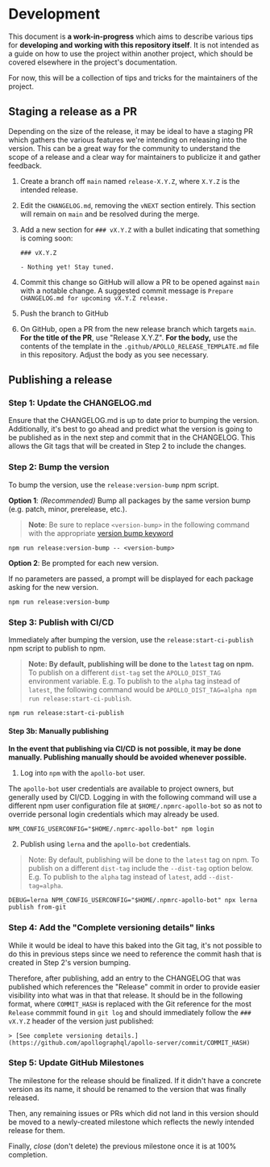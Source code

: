 # Development

This document is __a work-in-progress__ which aims to describe various tips for __developing and working with this repository itself__.  It is not intended as a guide on how to use the project within another project, which should be covered elsewhere in the project's documentation.

For now, this will be a collection of tips and tricks for the maintainers of the project.

## Staging a release as a PR

Depending on the size of the release, it may be ideal to have a staging PR which gathers the various features we're intending on releasing into the version.  This can be a great way for the community to understand the scope of a release and a clear way for maintainers to publicize it and gather feedback.

1. Create a branch off `main` named `release-X.Y.Z`, where `X.Y.Z` is the intended release.
2. Edit the `CHANGELOG.md`, removing the `vNEXT` section entirely.  This section will remain on `main` and be resolved during the merge.
3. Add a new section for `### vX.Y.Z` with a bullet indicating that something is coming soon:

   ```
   ### vX.Y.Z

   - Nothing yet! Stay tuned.
   ```

4. Commit this change so GitHub will allow a PR to be opened against `main` with a notable change.  A suggested commit message is `Prepare CHANGELOG.md for upcoming vX.Y.Z release.`
5. Push the branch to GitHub
6. On GitHub, open a PR from the new release branch which targets `main`.
   __For the title of the PR__, use "Release X.Y.Z".  __For the body,__ use the contents of the template in the `.github/APOLLO_RELEASE_TEMPLATE.md` file in this repository.  Adjust the body as you see necessary.

## Publishing a release

### Step 1: Update the CHANGELOG.md

Ensure that the CHANGELOG.md is up to date prior to bumping the version.  Additionally, it's best to go ahead and predict what the version is going to be published as in the next step and commit that in the CHANGELOG.  This allows the Git tags that will be created in Step 2 to include the changes.

### Step 2: Bump the version

To bump the version, use the `release:version-bump` npm script.

   __Option 1__: _(Recommended)_ Bump all packages by the same version bump (e.g. patch, minor, prerelease, etc.).

   > __Note__: Be sure to replace `<version-bump>` in the following command with the appropriate [version bump keyword](https://github.com/lerna/lerna/tree/f6e7a13e60/commands/version#semver-bump)

   ```
   npm run release:version-bump -- <version-bump>
   ```

   __Option 2__: Be prompted for each new version.

   If no parameters are passed, a prompt will be displayed for each package asking for the new version.

   ```
   npm run release:version-bump
   ```


### Step 3: Publish with CI/CD

Immediately after bumping the version, use the `release:start-ci-publish` npm script to publish to npm.

> __Note: By default, publishing will be done to the `latest` tag on npm.__  To publish on a different `dist-tag` set the `APOLLO_DIST_TAG` environment variable.  E.g. To publish to the `alpha` tag instead of `latest`, the following command would be `APOLLO_DIST_TAG=alpha npm run release:start-ci-publish`.

```
npm run release:start-ci-publish
```

#### Step 3b: Manually publishing

__In the event that publishing via CI/CD is not possible, it may be done manually. Publishing manually should be avoided whenever possible.__

1. Log into `npm` with the `apollo-bot` user.

The `apollo-bot` user credentials are available to project owners, but generally used by CI/CD.
Logging in with the following command will use a different npm user configuration file at `$HOME/.npmrc-apollo-bot` so as not to override personal login credentials which may already be used.

```
NPM_CONFIG_USERCONFIG="$HOME/.npmrc-apollo-bot" npm login
```

2. Publish using `lerna` and the `apollo-bot` credentials.


> Note: By default, publishing will be done to the `latest` tag on npm.  To publish on a different `dist-tag` include the `--dist-tag` option below.  E.g. To publish to the `alpha` tag instead of `latest`, add `--dist-tag=alpha`.

```
DEBUG=lerna NPM_CONFIG_USERCONFIG="$HOME/.npmrc-apollo-bot" npx lerna publish from-git
```

### Step 4: Add the "Complete versioning details" links

While it would be ideal to have this baked into the Git tag, it's not possible to do this in previous steps since we need to reference the commit hash that is created in Step 2's version bumping.

Therefore, after publishing, add an entry to the CHANGELOG that was published which references the "Release" commit in order to provide easier visibility into what was in that that release.  It should be in the following format, where `COMMIT_HASH` is replaced with the Git reference for the most `Release` commmit found in `git log` and should immediately follow the `### vX.Y.Z` header of the version just published:

```
> [See complete versioning details.](https://github.com/apollographql/apollo-server/commit/COMMIT_HASH)
```

### Step 5: Update GitHub Milestones

The milestone for the release should be finalized.  If it didn't have a concrete version as its name, it should be renamed to the version that was finally released.

Then, any remaining issues or PRs which did not land in this version should be moved to a newly-created milestone which reflects the newly intended release for them.

Finally, _close_ (don't delete) the previous milestone once it is at 100% completion.
